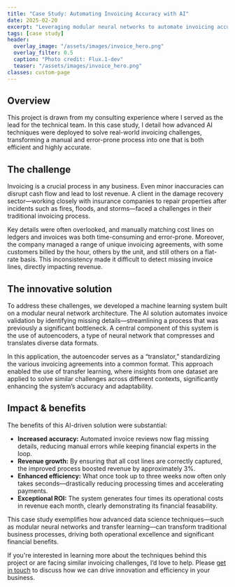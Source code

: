 ```yaml
---
title: "Case Study: Automating Invoicing Accuracy with AI"
date: 2025-02-20
excerpt: "Leveraging modular neural networks to automate invoicing accuracy and enhance financial performance."
tags: [case study]
header:
  overlay_image: "/assets/images/invoice_hero.png"
  overlay_filter: 0.5
  caption: "Photo credit: Flux.1-dev"
  teaser: "/assets/images/invoice_hero.png"
classes: custom-page
---
```


## Overview

This project is drawn from my consulting experience where I served as the lead for the technical team. In this case study, I detail how advanced AI techniques were deployed to solve real-world invoicing challenges, transforming a manual and error-prone process into one that is both efficient and highly accurate.

## The challenge

Invoicing is a crucial process in any business. Even minor inaccuracies can disrupt cash flow and lead to lost revenue. A client in the damage recovery sector—working closely with insurance companies to repair properties after incidents such as fires, floods, and storms—faced a challenges in their traditional invoicing process.

Key details were often overlooked, and manually matching cost lines on ledgers and invoices was both time-consuming and error-prone. Moreover, the company managed a range of unique invoicing agreements, with some customers billed by the hour, others by the unit, and still others on a flat-rate basis. This inconsistency made it difficult to detect missing invoice lines, directly impacting revenue.

## The innovative solution

To address these challenges, we developed a machine learning system built on a modular neural network architecture. The AI solution automates invoice validation by identifying missing details—streamlining a process that was previously a significant bottleneck. A central component of this system is the use of autoencoders, a type of neural network that compresses and translates diverse data formats.

In this application, the autoencoder serves as a “translator,” standardizing the various invoicing agreements into a common format. This approach enabled the use of transfer learning, where insights from one dataset are applied to solve similar challenges across different contexts, significantly enhancing the system’s accuracy and adaptability.

## Impact & benefits

The benefits of this AI-driven solution were substantial:

- **Increased accuracy:** Automated invoice reviews now flag missing details, reducing manual errors while keeping financial experts in the loop.
- **Revenue growth:** By ensuring that all cost lines are correctly captured, the improved process boosted revenue by approximately 3%.
- **Enhanced efficiency:** What once took up to three weeks now often only takes seconds—drastically reducing processing times and accelerating payments.
- **Exceptional ROI:** The system generates four times its operational costs in revenue each month, clearly demonstrating its financial feasability.

This case study exemplifies how advanced data science techniques—such as modular neural networks and transfer learning—can transform traditional business processes, driving both operational excellence and significant financial benefits.

If you're interested in learning more about the techniques behind this project or are facing similar invoicing challenges, I’d love to help. Please [get in touch](/contact/) to discuss how we can drive innovation and efficiency in your business.